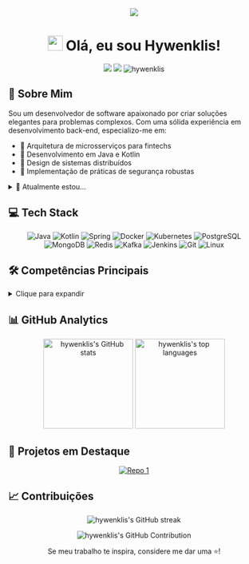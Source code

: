<div align="center">
  <img src="https://readme-typing-svg.herokuapp.com/?lines=Bem-vindo+ao+meu+universo+de+código!;Desenvolvedor+Back-end;Arquiteto+de+Microsserviços;Entusiasta+de+Java+e+Kotlin&center=true&width=450&height=50&font=Georgia">
</div>

<h1 align="center">
  <img src="https://media.giphy.com/media/hvRJCLFzcasrR4ia7z/giphy.gif" width="30px"/> 
  Olá, eu sou Hywenklis!
</h1>

<p align="center">
  <a href="https://www.linkedin.com/in/hywenklis"><img src="https://img.shields.io/badge/-LinkedIn-0077B5?style=flat-square&logo=Linkedin&logoColor=white"/></a>
  <a href="mailto:hywenklis@hotmail.com"><img src="https://img.shields.io/badge/-Email-D14836?style=flat-square&logo=Gmail&logoColor=white"/></a>
  <img src="https://komarev.com/ghpvc/?username=hywenklis&label=Profile%20views&color=0e75b6&style=flat" alt="hywenklis" />
</p>

## 🚀 Sobre Mim

Sou um desenvolvedor de software apaixonado por criar soluções elegantes para problemas complexos. Com uma sólida experiência em desenvolvimento back-end, especializo-me em:

- 🌟 Arquitetura de microsserviços para fintechs
- 💼 Desenvolvimento em Java e Kotlin
- 🔧 Design de sistemas distribuídos
- 🔐 Implementação de práticas de segurança robustas

<details>
<summary>🌱 Atualmente estou...</summary>

- Aprofundando meus conhecimentos em arquiteturas reativas
- Explorando técnicas avançadas de otimização de performance
- Contribuindo para projetos open-source

</details>

## 💻 Tech Stack

<p align="center">
  <img src="https://img.shields.io/badge/Java-ED8B00?style=for-the-badge&logo=openjdk&logoColor=white" alt="Java"/>
  <img src="https://img.shields.io/badge/Kotlin-0095D5?style=for-the-badge&logo=kotlin&logoColor=white" alt="Kotlin"/>
  <img src="https://img.shields.io/badge/Spring-6DB33F?style=for-the-badge&logo=spring&logoColor=white" alt="Spring"/>
  <img src="https://img.shields.io/badge/Docker-2CA5E0?style=for-the-badge&logo=docker&logoColor=white" alt="Docker"/>
  <img src="https://img.shields.io/badge/Kubernetes-326CE5?style=for-the-badge&logo=kubernetes&logoColor=white" alt="Kubernetes"/>
  <img src="https://img.shields.io/badge/PostgreSQL-316192?style=for-the-badge&logo=postgresql&logoColor=white" alt="PostgreSQL"/>
  <img src="https://img.shields.io/badge/MongoDB-4EA94B?style=for-the-badge&logo=mongodb&logoColor=white" alt="MongoDB"/>
  <img src="https://img.shields.io/badge/Redis-DC382D?style=for-the-badge&logo=redis&logoColor=white" alt="Redis"/>
  <img src="https://img.shields.io/badge/Apache_Kafka-231F20?style=for-the-badge&logo=apache-kafka&logoColor=white" alt="Kafka"/>
  <img src="https://img.shields.io/badge/Jenkins-D24939?style=for-the-badge&logo=Jenkins&logoColor=white" alt="Jenkins"/>
  <img src="https://img.shields.io/badge/GIT-E44C30?style=for-the-badge&logo=git&logoColor=white" alt="Git"/>
  <img src="https://img.shields.io/badge/Linux-FCC624?style=for-the-badge&logo=linux&logoColor=black" alt="Linux"/>
</p>

## 🛠️ Competências Principais

<details>
<summary>Clique para expandir</summary>

- **Linguagens:** Java (8, 11, 17, 21), Kotlin
- **Frameworks:** Spring Boot, Spring Data, Spring Cloud, Spring WebFlux
- **Testes:** JUnit 5, MockMvc, RestAssured, WireMock, AssertJ, Mockito, Mockk, WebTestClient
- **Containers:** Docker, Kubernetes, Docker Swarm
- **Bancos de Dados:** Oracle, MySQL, PostgreSQL, MongoDB, Redis
- **Mensageria:** RabbitMQ, Apache Kafka
- **Arquitetura:** MVC, Hexagonal, Clean Architecture, BFF (Backend for Frontend)
- **Paradigmas:** Orientado a Objetos, Funcional, Reativo
- **DevOps:** CI/CD, Jenkins, GitLab CI, GitHub Actions
- **Cloud:** AWS, Google Cloud Platform
- **Monitoramento:** Prometheus, Grafana, ELK Stack

</details>

## 📊 GitHub Analytics

<p align="center">
  <img height="180em" src="https://github-readme-stats.vercel.app/api?username=hywenklis&show_icons=true&theme=default" alt="hywenklis's GitHub stats"/>
  <img height="180em" src="https://github-readme-stats.vercel.app/api/top-langs/?username=hywenklis&layout=compact&theme=default" alt="hywenklis's top languages"/>
</p>

## 🌟 Projetos em Destaque

<div align="center">

[![Repo 1](https://github-readme-stats.vercel.app/api/pin/?username=hywenklis&repo=buddy-api&theme=default)](https://github.com/hywenklis/buddy-api)

</div>

## 📈 Contribuições

<p align="center">
  <img src="https://github-readme-streak-stats.herokuapp.com/?user=hywenklis&theme=default" alt="hywenklis's GitHub streak"/>
</p>

<p align="center">
  <img src="https://github-profile-summary-cards.vercel.app/api/cards/profile-details?username=hywenklis&theme=default" alt="hywenklis's GitHub Contribution"/>
</p>

<div align="center">

  Se meu trabalho te inspira, considere me dar uma ⭐️!
  
</div>
